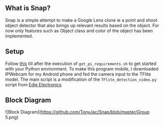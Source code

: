 ## What is Snap?

Snap is a simple attempt to make a Google Lens clone ie a point and shoot object detector that also brings up relevant results based on the object. For now only features such as Object class and color of the object has been implemented.

## Setup

Follow [this](https://www.youtube.com/watch?v=aimSGOAUI8Y) till after the execution of `get_pi_requirements.sh` to get started with your Python environment.
To make this program mobile, I downloaded IPWebcam for my Android phone and fed the camera input to the TFlite model. The main script is a modification of the `TFlite_detection_video.py` script from [Edje Electronics](https://github.com/EdjeElectronics/TensorFlow-Lite-Object-Detection-on-Android-and-Raspberry-Pi)

## Block Diagram
![Block Diagram](https://github.com/TonyJac/Snap/blob/master/Group 5.png)
